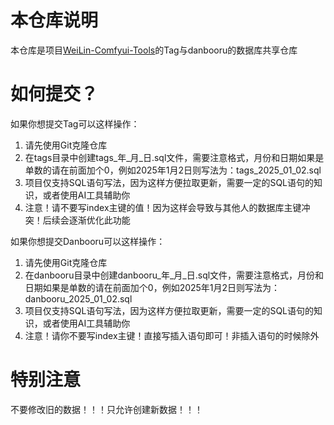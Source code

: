 # 本仓库说明
本仓库是项目[WeiLin-Comfyui-Tools](https://github.com/weilin9999/WeiLin-Comfyui-Tools)的Tag与danbooru的数据库共享仓库

# 如何提交？
如果你想提交Tag可以这样操作：
1. 请先使用Git克隆仓库
2. 在tags目录中创建tags_年_月_日.sql文件，需要注意格式，月份和日期如果是单数的请在前面加个0，例如2025年1月2日则写法为：tags_2025_01_02.sql
3. 项目仅支持SQL语句写法，因为这样方便拉取更新，需要一定的SQL语句的知识，或者使用AI工具辅助你
4. 注意！请不要写index主键的值！因为这样会导致与其他人的数据库主键冲突！后续会逐渐优化此功能

如果你想提交Danbooru可以这样操作：
1. 请先使用Git克隆仓库
2. 在danbooru目录中创建danbooru_年_月_日.sql文件，需要注意格式，月份和日期如果是单数的请在前面加个0，例如2025年1月2日则写法为：danbooru_2025_01_02.sql
3. 项目仅支持SQL语句写法，因为这样方便拉取更新，需要一定的SQL语句的知识，或者使用AI工具辅助你
4. 注意！请你不要写index主键！直接写插入语句即可！非插入语句的时候除外

# 特别注意
不要修改旧的数据！！！只允许创建新数据！！！